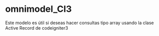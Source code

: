 # omnimodel_CI3
Este modelo es útil si deseas hacer consultas tipo array usando la clase Active Record de codeigniter3